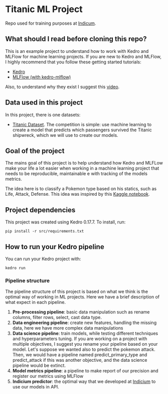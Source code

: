 # Titanic ML Project

Repo used for training purposes at [Indicum](https://indicium.tech/).

## What should I read before cloning this repo?

This is an example project to understand how to work with Kedro and MLFlow for machine learning projects. If you are new to Kedro and MLFlow, I highly recommend that you follow these getting started tutorials:

 * [Kedro](https://kedro.readthedocs.io/en/stable/02_get_started/01_prerequisites.html)
 * [MLFlow (with kedro-mlflow)](https://kedro-mlflow.readthedocs.io/en/stable/source/03_getting_started/index.html)

Also, to understand why they exist I suggest this [video](https://www.youtube.com/watch?v=ZPxuohy5SoU&ab_channel=PyData). 

## Data used in this project

In this project, there is one datasets:

 * [Titanic Dataset](https://www.kaggle.com/competitions/titanic/data). The competition is simple: use machine learning to create a model that predicts which passengers survived the Titanic shipwreck, which we will use to create our models.

## Goal of the project

The mains goal of this project is to help understand how Kedro and MLFLow make your life a lot easier when working in a machine learning project that needs to be reproducible, maintainable e with tracking of the models metrics.

The idea here is to classify a Pokemon type based on his statics, such as Life, Attack, Defense. This idea was inspired by this [Kaggle notebook](https://www.kaggle.com/ericazhou/pokemon-type-classification).

## Project dependencies

This project was created using Kedro 0.17.7. To install, run:

```
pip install -r src/requirements.txt
```

## How to run your Kedro pipeline

You can run your Kedro project with:

```
kedro run
```
### Pipeline structure

The pipeline structure of this project is based on what we think is the optimal way of working in ML projects. Here we have a brief description of what expect in each pipeline.

  1) **Pre-processing pipeline**: basic data manipulation such as rename columns, filter rows, select, cast data type.
  2) **Data engineering pipeline**: create new features, handling the missing data, here we have more complex data manipulations
  3) **Data science pipeline**: train models, while testing different techniques and hyperparameters tuning. If you are working on a project with multiple objectives, I suggest you rename your pipeline based on your model. Let's suppose we wanted also to predict the pokemon attack. Then, we would have a pipeline named predict_primary_type and predict_attack if this was another objective, and the data science pipeline would be extinct.
  4) **Model metrics pipeline**: a pipeline to make report of our precision and register our metrics using MLFlow
  5) **Indicium predictor**: the optimal way that we developed at [Indicium](https://indicium.tech/) to use our models in API.